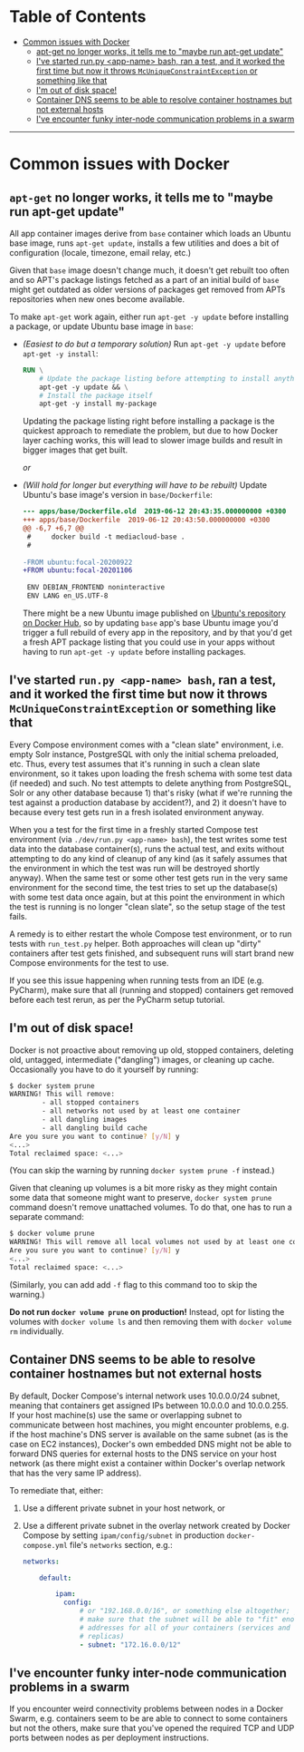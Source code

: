<!-- MEDIACLOUD-TOC-START -->

Table of Contents
=================

   * [Common issues with Docker](#common-issues-with-docker)
      * [apt-get no longer works, it tells me to "maybe run apt-get update"](#apt-get-no-longer-works-it-tells-me-to-maybe-run-apt-get-update)
      * [I've started run.py &lt;app-name&gt; bash, ran a test, and it worked the first time but now it throws <code>McUniqueConstraintException</code> or something like that](#ive-started-runpy-app-name-bash-ran-a-test-and-it-worked-the-first-time-but-now-it-throws-mcuniqueconstraintexception-or-something-like-that)
      * [I'm out of disk space!](#im-out-of-disk-space)
      * [Container DNS seems to be able to resolve container hostnames but not external hosts](#container-dns-seems-to-be-able-to-resolve-container-hostnames-but-not-external-hosts)
      * [I've encounter funky inter-node communication problems in a swarm](#ive-encounter-funky-inter-node-communication-problems-in-a-swarm)

----
<!-- MEDIACLOUD-TOC-END -->


# Common issues with Docker

## `apt-get` no longer works, it tells me to "maybe run apt-get update"

All app container images derive from `base` container which loads an Ubuntu base image, runs `apt-get update`, installs a few utilities and does a bit of configuration (locale, timezone, email relay, etc.)

Given that `base` image doesn't change much, it doesn't get rebuilt too often and so APT's package listings fetched as a part of an initial build of `base` might get outdated as older versions of packages get removed from APTs repositories when new ones become available.

To make `apt-get` work again, either run `apt-get -y update` before installing a package, or update Ubuntu base image in `base`:

* *(Easiest to do but a temporary solution)* Run `apt-get -y update` before `apt-get -y install`:

  ```dockerfile
  RUN \
      # Update the package listing before attempting to install anything
      apt-get -y update && \
      # Install the package itself
      apt-get -y install my-package
  ```

  Updating the package listing right before installing a package is the quickest approach to remediate the problem, but due to how Docker layer caching works, this will lead to slower image builds and result in bigger images that get built.

  *or*

* *(Will hold for longer but everything will have to be rebuilt)* Update Ubuntu's base image's version in `base/Dockerfile`:

  ```diff
  --- apps/base/Dockerfile.old  2019-06-12 20:43:35.000000000 +0300
  +++ apps/base/Dockerfile  2019-06-12 20:43:50.000000000 +0300
  @@ -6,7 +6,7 @@
   #     docker build -t mediacloud-base .
   #
   
  -FROM ubuntu:focal-20200922
  +FROM ubuntu:focal-20201106
   
   ENV DEBIAN_FRONTEND noninteractive
   ENV LANG en_US.UTF-8
  ```

  There might be a new Ubuntu image published on [Ubuntu's repository on Docker Hub](https://hub.docker.com/_/ubuntu?tab=tags&page=1), so by updating `base` app's base Ubuntu image you'd trigger a full rebuild of every app in the repository, and by that you'd get a fresh APT package listing that you could use in your apps without having to run `apt-get -y update` before installing packages.

## I've started `run.py <app-name> bash`, ran a test, and it worked the first time but now it throws `McUniqueConstraintException` or something like that

Every Compose environment comes with a "clean slate" environment, i.e. empty Solr instance, PostgreSQL with only the initial schema preloaded, etc. Thus, every test assumes that it's running in such a clean slate environment, so it takes upon loading the fresh schema with some test data (if needed) and such. No test attempts to delete anything from PostgreSQL, Solr or any other database because 1) that's risky (what if we're running the test against a production database by accident?), and 2) it doesn't have to because every test gets run in a fresh isolated environment anyway.

When you a test for the first time in a freshly started Compose test environment (via `./dev/run.py <app-name> bash`), the test writes some test data into the database container(s), runs the actual test, and exits without attempting to do any kind of cleanup of any kind (as it safely assumes that the environment in which the test was run will be destroyed shortly anyway). When the same test or some other test gets run in the very same environment for the second time, the test tries to set up the database(s) with some test data once again, but at this point the environment in which the test is running is no longer "clean slate", so the setup stage of the test fails.

A remedy is to either restart the whole Compose test environment, or to run tests with `run_test.py` helper. Both approaches will clean up "dirty" containers after test gets finished, and subsequent runs will start brand new Compose environments for the test to use.

If you see this issue happening when running tests from an IDE (e.g. PyCharm), make sure that all (running and stopped) containers get removed before each test rerun, as per the PyCharm setup tutorial.

## I'm out of disk space!

Docker is not proactive about removing up old, stopped containers, deleting old, untagged, intermediate ("dangling") images, or cleaning up cache. Occasionally you have to do it yourself by running:

```bash
$ docker system prune
WARNING! This will remove:
        - all stopped containers
        - all networks not used by at least one container
        - all dangling images
        - all dangling build cache
Are you sure you want to continue? [y/N] y
<...>
Total reclaimed space: <...>
```

(You can skip the warning by running `docker system prune -f` instead.)

Given that cleaning up volumes is a bit more risky as they might contain some data that someone might want to preserve, `docker system prune` command doesn't remove unattached volumes. To do that, one has to run a separate command:

```bash
$ docker volume prune
WARNING! This will remove all local volumes not used by at least one container.
Are you sure you want to continue? [y/N] y
<...>
Total reclaimed space: <...>
```

(Similarly, you can add add `-f` flag to this command too to skip the warning.)

**Do not run `docker volume prune` on production!** Instead, opt for listing the volumes with `docker volume ls` and then removing them with `docker volume rm` individually.

## Container DNS seems to be able to resolve container hostnames but not external hosts

By default, Docker Compose's internal network uses 10.0.0.0/24 subnet, meaning that containers get assigned IPs between 10.0.0.0 and 10.0.0.255. If your host machine(s) use the same or overlapping subnet to communicate between host machines, you might encounter problems, e.g. if the host machine's DNS server is available on the same subnet (as is the case on EC2 instances), Docker's own embedded DNS might not be able to forward DNS queries for external hosts to the DNS service on your host network (as there might exist a container within Docker's overlap network that has the very same IP address).

To remediate that, either:

1. Use a different private subnet in your host network, or

2. Use a different private subnet in the overlay network created by Docker Compose by setting `ipam/config/subnet` in production `docker-compose.yml` file's `networks` section, e.g.:

    ```yaml
    networks:

        default:

            ipam:
              config:
                  # or "192.168.0.0/16", or something else altogether; just
                  # make sure that the subnet will be able to "fit" enough IP
                  # addresses for all of your containers (services and their
                  # replicas)
                  - subnet: "172.16.0.0/12"
    ```

## I've encounter funky inter-node communication problems in a swarm

If you encounter weird connectivity problems between nodes in a Docker Swarm, e.g. containers seem to be are able to connect to some containers but not the others, make sure that you've opened the required TCP and UDP ports between nodes as per deployment instructions.

